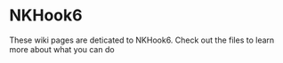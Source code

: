 # NKHook6
These wiki pages are deticated to NKHook6. Check out the files to learn more about what you can do

